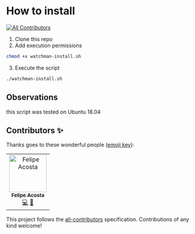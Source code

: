 # How to install

<!-- ALL-CONTRIBUTORS-BADGE:START - Do not remove or modify this section -->

[![All Contributors](https://img.shields.io/badge/all_contributors-1-orange.svg?style=flat-square)](#contributors-)

<!-- ALL-CONTRIBUTORS-BADGE:END -->

1. Clone this repo
2. Add execution permissions

```bash
chmod +x watchman-install.sh
```

3. Execute the script

```bash
./watchman-install.sh
```

## Observations

this script was tested on Ubuntu 18.04

## Contributors ✨

Thanks goes to these wonderful people ([emoji key](https://allcontributors.org/docs/en/emoji-key)):

<!-- ALL-CONTRIBUTORS-LIST:START - Do not remove or modify this section -->
<!-- prettier-ignore-start -->
<!-- markdownlint-disable -->
<table>
  <tr>
    <td align="center"><a href="http://felipeacosta.dev"><img src="https://avatars2.githubusercontent.com/u/17883219?v=4" width="100px;" alt="Felipe Acosta"/><br /><sub><b>Felipe Acosta</b></sub></a><br /><a href="https://github.com/facosta0787/facebook-watchman-installer/commits?author=facosta0787" title="Code">💻</a> <a href="https://github.com/facosta0787/facebook-watchman-installer/commits?author=facosta0787" title="Documentation">📖</a></td>
  </tr>
</table>

<!-- markdownlint-enable -->
<!-- prettier-ignore-end -->

<!-- ALL-CONTRIBUTORS-LIST:END -->

This project follows the [all-contributors](https://github.com/all-contributors/all-contributors) specification. Contributions of any kind welcome!
